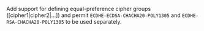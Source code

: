 Add support for defining equal-preference cipher groups ([cipher1|cipher2|...]) and permit `ECDHE-ECDSA-CHACHA20-POLY1305` and `ECDHE-RSA-CHACHA20-POLY1305` to be used separately.

